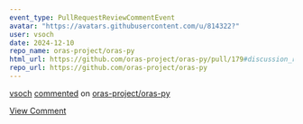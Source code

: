 ```yaml
---
event_type: PullRequestReviewCommentEvent
avatar: "https://avatars.githubusercontent.com/u/814322?"
user: vsoch
date: 2024-12-10
repo_name: oras-project/oras-py
html_url: https://github.com/oras-project/oras-py/pull/179#discussion_r1878481978
repo_url: https://github.com/oras-project/oras-py
---
```


<a href='https://github.com/vsoch' target='_blank'>vsoch</a> <a href='https://github.com/oras-project/oras-py/pull/179#discussion_r1878481978' target='_blank'>commented</a> on <a href='https://github.com/oras-project/oras-py' target='_blank'>oras-project/oras-py</a>

<a href='https://github.com/oras-project/oras-py/pull/179#discussion_r1878481978' target='_blank'>View Comment</a>